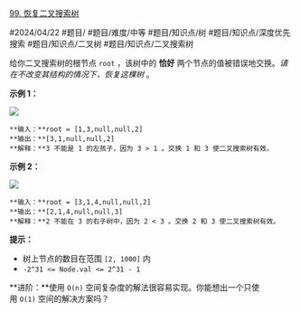 [99. 恢复二叉搜索树](https://leetcode.cn/problems/recover-binary-search-tree/)

#2024/04/22 #题目/ #题目/难度/中等 #题目/知识点/树 #题目/知识点/深度优先搜索 #题目/知识点/二叉树 #题目/知识点/二叉搜索树 

给你二叉搜索树的根节点 `root` ，该树中的 **恰好** 两个节点的值被错误地交换。_请在不改变其结构的情况下，恢复这棵树_ 。

**示例 1：**

![](https://assets.leetcode.com/uploads/2020/10/28/recover1.jpg)
```
**输入：**root = [1,3,null,null,2]
**输出：**[3,1,null,null,2]
**解释：**3 不能是 1 的左孩子，因为 3 > 1 。交换 1 和 3 使二叉搜索树有效。
```

**示例 2：**

![](https://assets.leetcode.com/uploads/2020/10/28/recover2.jpg)
```
**输入：**root = [3,1,4,null,null,2]
**输出：**[2,1,4,null,null,3]
**解释：**2 不能在 3 的右子树中，因为 2 < 3 。交换 2 和 3 使二叉搜索树有效。
```

**提示：**

- 树上节点的数目在范围 `[2, 1000]` 内
- `-2^31 <= Node.val <= 2^31 - 1`

**进阶：**使用 `O(n)` 空间复杂度的解法很容易实现。你能想出一个只使用 `O(1)` 空间的解决方案吗？
